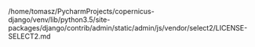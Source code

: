 /home/tomasz/PycharmProjects/copernicus-django/venv/lib/python3.5/site-packages/django/contrib/admin/static/admin/js/vendor/select2/LICENSE-SELECT2.md
